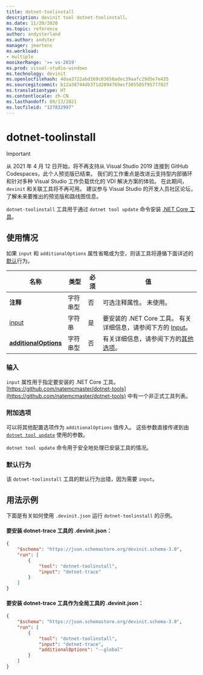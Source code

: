 ```yaml
---
title: dotnet-toolinstall
description: devinit tool dotnet-toolinstall。
ms.date: 11/20/2020
ms.topic: reference
author: andysterland
ms.author: andster
manager: jmartens
ms.workload:
- multiple
monikerRange: '>= vs-2019'
ms.prod: visual-studio-windows
ms.technology: devinit
ms.openlocfilehash: 4daa3722abd169c03656adec39aafc29d5e7e435
ms.sourcegitcommit: b12a38744db371d2894769ecf305585f9577792f
ms.translationtype: HT
ms.contentlocale: zh-CN
ms.lasthandoff: 09/13/2021
ms.locfileid: "127832997"
---
```

# <a name="dotnet-toolinstall"></a>dotnet-toolinstall

> [!IMPORTANT]
> 从 2021 年 4 月 12 日开始，将不再支持从 Visual Studio 2019 连接到 GitHub Codespaces，此个人预览版已结束。 我们的工作重点是改进云支持型内部循环和针对多种 Visual Studio 工作负载优化的 VDI 解决方案的体验。 在此期间，`devinit` 和关联工具将不再可用。 建议参与 Visual Studio 的开发人员社区论坛，了解未来要推出的预览版和路线图信息。

`dotnet-toolinstall` 工具用于通过 `dotnet tool update` 命令安装 [.NET Core 工具](https://dotnet.microsoft.com/)。

## <a name="usage"></a>使用情况

如果 `input` 和 `additionalOptions` 属性省略或为空，则该工具将遵循下面详述的[默认](#default-behavior)行为。

| 名称                                             | 类型   | 必须 | 值                                                                 |
|--------------------------------------------------|--------|----------|-----------------------------------------------------------------------|
| **注释**                                     | 字符串型 | 否       | 可选注释属性。 未使用。                                 |
| [input](#input)                              | 字符串 | 是      | 要安装的 .NET Core 工具。 有关详细信息，请参阅下方的 [Input](#input)。 |
| [**additionalOptions**](#additional-options)     | 字符串型 | 否       | 有关详细信息，请参阅下方的[其他选项](#additional-options)。      |

### <a name="input"></a>输入

`input` 属性用于指定要安装的 .NET Core 工具。 [https://github.com/natemcmaster/dotnet-tools](https://github.com/natemcmaster/dotnet-tools) 中有一个非正式工具列表。

### <a name="additional-options"></a>附加选项

可以将其他配置选项作为 `additionalOptions` 值传入。 这些参数直接传递到由 [`dotnet tool update`](/dotnet/core/tools/global-tools#update-a-tool) 使用的参数。

`dotnet tool update` 命令用于安全地处理已安装工具的情况。

### <a name="default-behavior"></a>默认行为

该 `dotnet-toolinstall` 工具的默认行为出错，因为需要 `input`。

## <a name="example-usage"></a>用法示例
下面是有关如何使用 `.devinit.json` 运行 `dotnet-toolinstall` 的示例。

#### <a name="devinitjson-that-will-install-the-dotnet-trace-tool"></a>要安装 dotnet-trace 工具的 .devinit.json：
```json
{
    "$schema": "https://json.schemastore.org/devinit.schema-3.0",
    "run": [
        {
            "tool": "dotnet-toolinstall",
            "input": "dotnet-trace"
        }
    ]
}
```

#### <a name="devinitjson-that-will-install-the-dotnet-trace-tool-as-a-global-tool"></a>要安装 dotnet-trace 工具作为全局工具的 .devinit.json：
```json
{
    "$schema": "https://json.schemastore.org/devinit.schema-3.0",
    "run": [
        {
            "tool": "dotnet-toolinstall",
            "input": "dotnet-trace",
            "additionalOptions": "--global"
        }
    ]
}
```